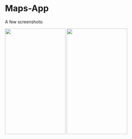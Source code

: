 # Maps-App

A few screenshots:

<img src = "https://user-images.githubusercontent.com/52701183/113604354-ca4df480-9662-11eb-8ce0-cbccd1f57b9f.jpg" width = "200" height = "350">                  <img src = "https://user-images.githubusercontent.com/52701183/113604367-cd48e500-9662-11eb-84e6-7235ca22189f.jpg" width = "200" height = "350">
